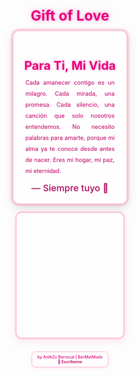 
<html lang="es">
<head>
  <meta charset="UTF-8" />
  <title>Gift of Love</title>
  <meta name="viewport" content="width=device-width, initial-scale=1.0" />
  <link href="https://fonts.googleapis.com/css2?family=Dancing+Script:wght@700&family=Playfair+Display:ital,wght@0,500;0,600;1,400&family=Quicksand:wght@300;400;500&display=swap" rel="stylesheet">
  <style>
    * {
      margin: 0;
      padding: 0;
      box-sizing: border-box;
    }

    body {
      background: linear-gradient(135deg, #fff0f5, #f8d7e8);
      font-family: 'Quicksand', sans-serif;
      color: #d6006f;
      overflow-x: hidden;
      touch-action: pan-y;
      background-attachment: fixed;
    }

    /* === Título bonito === */
    .title {
      font-family: 'Dancing Script', cursive;
      font-size: 2.8rem;
      text-align: center;
      color: #e6007e;
      margin: 30px auto 15px;
      text-shadow: 
        0 0 10px rgba(255, 105, 180, 0.5),
        0 0 20px rgba(255, 105, 180, 0.3);
      position: relative;
      z-index: 2;
    }

    /* === Carta de Amor – Neón, doble borde, saturación === */
    .love-letter {
      width: 90%;
      max-width: 560px;
      margin: 20px auto 25px auto;
      padding: 32px 28px;
      background: rgba(255, 255, 255, 0.4);
      backdrop-filter: blur(12px);
      border-radius: 20px;
      border: 2px solid #ffb6c1;
      box-shadow: 
        0 0 0 4px rgba(255, 105, 180, 0.2),
        0 0 0 8px rgba(255, 105, 180, 0.1),
        0 10px 30px rgba(0, 0, 0, 0.15);
      position: relative;
      z-index: 2;
      text-align: center;
    }

    .love-letter h2 {
      font-family: 'Dancing Script', cursive;
      font-size: 2.4rem;
      color: #e6007e;
      margin-bottom: 14px;
      text-shadow: 0 0 8px rgba(255, 105, 180, 0.6);
    }

    .love-letter .content {
      font-family: 'Playfair Display', serif;
      font-size: 1.15rem;
      line-height: 1.9;
      color: #c20066;
      text-align: justify;
      max-width: 520px;
      margin: 0 auto;
      padding: 0 10px;
    }

    .love-letter .signature {
      font-family: 'Dancing Script', cursive;
      font-size: 1.8rem;
      color: #b2005d;
      margin-top: 20px;
      font-weight: 500;
    }

    /* === Contenedor 3D – más pequeño, neón === */
    .webgl-container {
      position: relative;
      width: 85%;
      height: 400px;
      margin: 20px auto 30px auto;
      border-radius: 18px;
      overflow: hidden;
      border: 2px solid #ffb6c1;
      box-shadow: 
        0 0 0 3px rgba(255, 105, 180, 0.2),
        0 8px 25px rgba(255, 105, 180, 0.2);
    }

    .webgl {
      position: absolute;
      top: 0;
      left: 0;
      width: 100% !important;
      height: 100% !important;
      outline: none;
      z-index: 1;
    }

    /* === Créditos – Cuadro pequeño y bonito === */
    .credits-container {
      text-align: center;
      margin: 15px auto 25px;
      width: 85%;
      max-width: 400px;
    }

    .credits {
      display: inline-block;
      padding: 8px 16px;
      background: rgba(255, 255, 255, 0.3);
      backdrop-filter: blur(6px);
      border-radius: 12px;
      border: 1px solid #ffb6c1;
      box-shadow: 
        0 0 0 2px rgba(255, 105, 180, 0.2),
        0 4px 12px rgba(255, 105, 180, 0.15);
      font-family: 'Quicksand', sans-serif;
      font-size: 0.8rem;
      color: #e6007e;
      font-weight: 500;
    }

    .credits a {
      color: #c20066;
      text-decoration: none;
      font-weight: 600;
    }

    .credits a:hover {
      text-decoration: underline;
    }

    /* === Lluvia de corazones === */
    #heart-rain {
      position: fixed;
      top: 0;
      left: 0;
      width: 100%;
      height: 100%;
      pointer-events: none;
      z-index: 1;
    }
  </style>

  <!-- Shaders para neón -->
  <script type="x-shader/x-vertex" id="vertexshaderCandle">
    void main() {
      gl_Position = projectionMatrix * modelViewMatrix * vec4(position, 1.0);
    }
  </script>
  <script type="x-shader/x-fragment" id="fragmentshaderCandle">
    uniform float time;
    uniform float colorSpeed;
    uniform float delay;
    uniform vec3 baseColor;
    uniform vec3 finalColor;
    varying vec2 vUv;
    void main() {
      float t = mod(time - delay, colorSpeed) / colorSpeed;
      vec3 color = mix(baseColor, finalColor, t);
      gl_FragColor = vec4(color, 1.0);
    }
  </script>
</head>
<body>

  <!-- 🌟 Título -->
  <h1 class="title">Gift of Love</h1>

  <!-- 💌 Carta de Amor -->
  <div class="love-letter">
    <h2>Para Ti, Mi Vida</h2>
    <div class="content">
      Cada amanecer contigo es un milagro. 
      Cada mirada, una promesa. 
      Cada silencio, una canción que solo nosotros entendemos. 
      No necesito palabras para amarte, 
      porque mi alma ya te conoce desde antes de nacer. 
      Eres mi hogar, mi paz, mi eternidad.
    </div>
    <div class="signature">— Siempre tuyo 💞</div>
  </div>

  <!-- 🌀 3D Canvas (¡Giratorio manual!) -->
  <div class="webgl-container">
    <canvas class="webgl"></canvas>
  </div>

  <!-- ✨ Lluvia de corazones -->
  <canvas id="heart-rain"></canvas>

  <!-- 📜 Créditos en cuadro bonito -->
  <div class="credits-container">
    <p class="credits">
      by AnthZz Berrocal | BerMatMods<br>
      <a href="https://wa.me/51930569195" target="_blank">📩 Escríbeme</a>
    </p>
  </div>

  <script type="module">
    // ===== Lluvia de corazones animada =====
    const heartCanvas = document.getElementById('heart-rain');
    const ctx = heartCanvas.getContext('2d');
    let hearts = [];
    const emojis = ['❤️', '💖', '💗', '💕', '💓', '💘', '💝', '💞', '🫶', '🐝'];

    function resizeCanvas() {
      heartCanvas.width = window.innerWidth;
      heartCanvas.height = window.innerHeight;
    }
    window.addEventListener('resize', resizeCanvas);
    resizeCanvas();

    function createHeart() {
      return {
        x: Math.random() * heartCanvas.width,
        y: -20,
        emoji: Math.random() < 0.1 ? '🐝' : ['❤️', '💖', '💗', '💕', '💓'][Math.floor(Math.random() * 5)],
        size: Math.random() * 18 + 12,
        speed: Math.random() * 2.3 + 0.8,
        opacity: Math.random() * 0.9 + 0.3,
        vx: (Math.random() - 0.5) * 0.5, // Movimiento lateral suave
        floatOffset: Math.random() * Math.PI * 2 // Para flotar
      };
    }

    function animateHearts() {
      ctx.clearRect(0, 0, heartCanvas.width, heartCanvas.height);
      hearts = hearts.filter(h => h.y < heartCanvas.height + 20);
      if (hearts.length < 50) hearts.push(createHeart());
      hearts.forEach(h => {
        h.y += h.speed;
        h.x += h.vx;
        const float = Math.sin(Date.now() * 0.001 + h.floatOffset) * 2;
        ctx.font = `bold ${h.size}px Arial`;
        ctx.globalAlpha = h.opacity;
        ctx.fillText(h.emoji, h.x, h.y + float);
      });
      ctx.globalAlpha = 1;
      requestAnimationFrame(animateHearts);
    }
    animateHearts();

    // ===== Explosión de corazones al tocar =====
    document.body.addEventListener('click', (e) => {
      const particles = [];
      for (let i = 0; i < 40; i++) {
        const angle = Math.random() * Math.PI * 2;
        const speed = Math.random() * 5 + 2;
        particles.push({
          x: e.clientX,
          y: e.clientY,
          emoji: ['❤️', '💖', '💗', '💕', '💓', '💘', '💝', '💞', '🫶'][Math.floor(Math.random() * 9)],
          size: Math.random() * 24 + 10,
          vx: Math.cos(angle) * speed,
          vy: Math.sin(angle) * speed,
          life: 60
        });
      }

      function animateExplosion() {
        ctx.globalCompositeOperation = 'source-over';
        let stillAlive = false;
        particles.forEach(p => {
          if (p.life > 0) {
            ctx.font = `bold ${p.size}px Arial`;
            ctx.fillText(p.emoji, p.x, p.y);
            p.x += p.vx;
            p.y += p.vy;
            p.vy += 0.2;
            p.life--;
            stillAlive = true;
          }
        });
        if (stillAlive) requestAnimationFrame(animateExplosion);
      }
      animateExplosion();
    });

    // ===== Three.js Scene (¡sin cambios en el giro!) =====
    import * as THREE from "https://esm.sh/three@0.151.3";
    import { OrbitControls } from "https://esm.sh/three@0.151.3/addons/controls/OrbitControls.js";
    import { OutlineEffect } from "https://esm.sh/three@0.151.3/addons/effects/OutlineEffect.js";
    import { GLTFLoader } from "https://esm.sh/three@0.151.3/examples/jsm/loaders/GLTFLoader.js";

    const canvas = document.querySelector('canvas.webgl');
    const container = document.querySelector('.webgl-container');
    const scene = new THREE.Scene();
    const clock = new THREE.Clock();

    const sizes = {
      width: container.clientWidth,
      height: container.clientHeight
    };

    const camera = new THREE.PerspectiveCamera(10, sizes.width / sizes.height, 0.1, 1000);
    const controls = new OrbitControls(camera, canvas);
    let mixer;

    const renderer = new THREE.WebGLRenderer({ canvas, alpha: true, antialias: true });
    const effect = new OutlineEffect(renderer, {
      defaultThickness: 0.0014,
      defaultColor: [0.125, 0.125, 0.125],
      defaultAlpha: 1
    });
    renderer.setSize(sizes.width, sizes.height);
    renderer.setPixelRatio(Math.min(window.devicePixelRatio, 2));

    // ===== Luces =====
    const ambientLight = new THREE.AmbientLight("#ffffff", 0.9);
    scene.add(ambientLight);
    const directionalLight = new THREE.DirectionalLight('#ffffff', 0.35);
    directionalLight.position.set(-2, 5, 0);
    scene.add(directionalLight);

    // ===== Controles – Giro Manual 100% =====
    controls.enableDamping = true;
    controls.dampingFactor = 0.05;
    controls.rotateSpeed = 0.7;
    controls.enableZoom = true;
    controls.enablePan = true;
    controls.minPolarAngle = Math.PI / 5;
    controls.maxPolarAngle = Math.PI / 2;
    controls.minDistance = 20;
    controls.maxDistance = 47;

    // ===== Cámara =====
    camera.position.set(35, 8, 36);
    scene.add(camera);

    // ===== Materiales (igual que original) =====
    const textureLoader = new THREE.TextureLoader();
    const bakedTexture = textureLoader.load('https://rawcdn.githack.com/ricardoolivaalonso/threejs-journey01/e3cfc35a8270972a21435ad885da2bab54ec2d11/baked.jpg');
    bakedTexture.flipY = false;

    const bakedMaterial = new THREE.MeshStandardMaterial({ map: bakedTexture, side: THREE.DoubleSide, roughness: 0.5 });
    const snowMaterial = new THREE.MeshPhysicalMaterial({ color: 0xeeeeee, roughness: 0.6, metalness: 0.1 });
    const windowMaterial = new THREE.MeshBasicMaterial({ color: 0xFFDCC2, side: THREE.DoubleSide });
    const neonBaseMaterial = new THREE.MeshStandardMaterial({ emissive: 0xffffff, side: THREE.DoubleSide });

    const neonMaterial = new THREE.ShaderMaterial({
      uniforms: {
        time: { value: 1.0 },
        delay: { value: 0.0 },
        colorSpeed: { value: 5.0 },
        baseColor: { value: new THREE.Color(0x9bcab6) },
        finalColor: { value: new THREE.Color(0xffffff) }
      },
      vertexShader: document.getElementById('vertexshaderCandle').textContent,
      fragmentShader: document.getElementById('fragmentshaderCandle').textContent
    });

    const neonMaterial2 = new THREE.ShaderMaterial({
      uniforms: {
        time: { value: 1.0 },
        delay: { value: 0.0 },
        colorSpeed: { value: 5.0 },
        baseColor: { value: new THREE.Color(0xe39f9f) },
        finalColor: { value: new THREE.Color(0xffffff) }
      },
      vertexShader: document.getElementById('vertexshaderCandle').textContent,
      fragmentShader: document.getElementById('fragmentshaderCandle').textContent
    });

    const fireMaterial = new THREE.MeshPhongMaterial({ color: 0xffdab9, side: THREE.DoubleSide });

    // ===== Cargar modelos =====
    const gltfLoader = new GLTFLoader();

    gltfLoader.load('https://rawcdn.githack.com/ricardoolivaalonso/threejs-journey01/e3cfc35a8270972a21435ad885da2bab54ec2d11/model.glb', (gltf) => {
      gltf.scene.traverse(child => child.material = bakedMaterial);
      gltf.scene.position.set(0, -0.3, 0);
      scene.add(gltf.scene);
    });

    gltfLoader.load('https://rawcdn.githack.com/ricardoolivaalonso/threejs-journey01/e3cfc35a8270972a21435ad885da2bab54ec2d11/model2.glb', (gltf) => {
      gltf.scene.traverse(child => {
        if (child.material) {
          switch (child.material.name) {
            case 'SnowSimple': child.material = snowMaterial; break;
            case 'Window': child.material = windowMaterial; break;
            case 'NeonBase': child.material = neonBaseMaterial; break;
            case 'Neon.001': child.material = neonMaterial2; break;
            case 'Neon': child.material = neonMaterial; break;
            case 'Fire': child.material = fireMaterial; break;
          }
        }
      });
      scene.add(gltf.scene);
      gltf.scene.position.set(0, -0.3, 0);
      if (gltf.animations.length > 0) {
        mixer = new THREE.AnimationMixer(gltf.scene);
        gltf.animations.forEach(clip => mixer.clipAction(clip).play());
      }
    });

    // ===== Fuego (partículas) =====
    const cube = new THREE.Mesh(new THREE.BoxGeometry(1, 0.01, 0.5), new THREE.MeshStandardMaterial({ color: 0xffffff }));
    cube.position.set(0.1, -2.2, -1.6);
    scene.add(cube);

    function getParticleSystem(params) {
      const { camera, emitter, parent, rate, texture } = params;
      const uniforms = {
        diffuseTexture: { value: new THREE.TextureLoader().load(texture) },
        pointMultiplier: { value: window.innerHeight / (2.0 * Math.tan(30.0 * Math.PI / 180.0)) }
      };
      const material = new THREE.ShaderMaterial({
        uniforms: uniforms,
        vertexShader: `
          uniform float pointMultiplier;
          attribute float size;
          attribute float angle;
          attribute vec4 aColor;
          varying vec4 vColor;
          varying vec2 vAngle;
          void main() {
            vec4 mvPosition = modelViewMatrix * vec4(position, 1.0);
            gl_Position = projectionMatrix * mvPosition;
            gl_PointSize = size * pointMultiplier / gl_Position.w;
            vAngle = vec2(cos(angle), sin(angle));
            vColor = aColor;
          }
        `,
        fragmentShader: `
          uniform sampler2D diffuseTexture;
          varying vec4 vColor;
          varying vec2 vAngle;
          void main() {
            vec2 coords = (gl_PointCoord - 0.5) * mat2(vAngle.x, vAngle.y, -vAngle.y, vAngle.x) + 0.5;
            gl_FragColor = texture2D(diffuseTexture, coords) * vColor;
          }
        `,
        transparent: true,
        blending: THREE.AdditiveBlending,
        depthTest: true,
        vertexColors: true
      });

      const geometry = new THREE.BufferGeometry();
      ['position', 'size', 'aColor', 'angle'].forEach(attr => {
        geometry.setAttribute(attr, new THREE.Float32BufferAttribute([], attr === 'position' ? 3 : 1));
      });

      const points = new THREE.Points(geometry, material);
      parent.add(points);
      let particles = [];

      return {
        update: (dt) => {
          const n = Math.floor(dt * rate);
          for (let i = 0; i < n; i++) {
            const life = (Math.random() * 0.75 + 0.25) * 1.5;
            particles.push({
              position: new THREE.Vector3(
                (Math.random() * 1.5 - 1) * 0.5,
                (Math.random() * 0.125 - 1) * 0.5,
                (Math.random() * 1.5 - 1) * 0.5
              ).add(emitter.position),
              size: (Math.random() * 0.5 + 0.5) * 3.0,
              colour: new THREE.Color(),
              alpha: 1,
              life: life,
              maxLife: life,
              rotation: Math.random() * 2 * Math.PI,
              rotationRate: Math.random() * 0.01 - 0.005,
              velocity: new THREE.Vector3(0, 1.5, 0),
              currentSize: 0
            });
          }

          particles = particles.filter(p => (p.life -= dt) > 0);
          particles.forEach(p => {
            const t = 1 - p.life / p.maxLife;
            p.rotation += p.rotationRate;
            p.alpha = t < 0.4 ? t / 0.4 : 1;
            p.currentSize = p.size * t;
            p.colour.setRGB(1, 1 - t * 0.5, 1 - t);
            p.position.add(p.velocity.clone().multiplyScalar(dt));
            const drag = p.velocity.clone().multiplyScalar(dt * 0.1);
            ['x','y','z'].forEach(a => {
              const d = Math.min(Math.abs(drag[a]), Math.abs(p.velocity[a]));
              drag[a] = Math.sign(p.velocity[a]) * d;
            });
            p.velocity.sub(drag);
          });

          particles.sort((a, b) => camera.position.distanceTo(b.position) - camera.position.distanceTo(a.position));

          ['position','size','aColor','angle'].forEach((attr, i) => {
            const values = [];
            particles.forEach(p => {
              const v = { position: [p.position.x, p.position.y, p.position.z], size: [p.currentSize], aColor: [p.colour.r, p.colour.g, p.colour.b, p.alpha], angle: [p.rotation] }[attr];
              values.push(...v);
            });
            const itemSize = { position: 3, size: 1, aColor: 4, angle: 1 }[attr];
            geometry.setAttribute(attr, new THREE.Float32BufferAttribute(values, itemSize));
            geometry.attributes[attr].needsUpdate = true;
          });
        }
      };
    }

    const fireEffect = getParticleSystem({
      camera,
      emitter: cube,
      parent: scene,
      rate: 200,
      texture: 'https://rawcdn.githack.com/ricardoolivaalonso/threejs-journey01/e3cfc35a8270972a21435ad885da2bab54ec2d11/fire.png'
    });

    // ===== Loop principal (¡controls.update() incluido!) =====
    const tick = () => {
      requestAnimationFrame(tick);
      const delta = clock.getDelta();
      if (mixer) mixer.update(delta);

      controls.update(); // ✅ Giro manual activo
      if (neonMaterial.uniforms) neonMaterial.uniforms.time.value += 0.075;
      if (neonMaterial2.uniforms) neonMaterial2.uniforms.time.value += 0.09;
      fireEffect.update(0.016);
      effect.render(scene, camera);
    };

    window.addEventListener('resize', () => {
      sizes.width = container.clientWidth;
      sizes.height = container.clientHeight;
      camera.aspect = sizes.width / sizes.height;
      camera.updateProjectionMatrix();
      renderer.setSize(sizes.width, sizes.height);
      resizeCanvas();
    });

    tick();
  </script>
</body>
</html>
